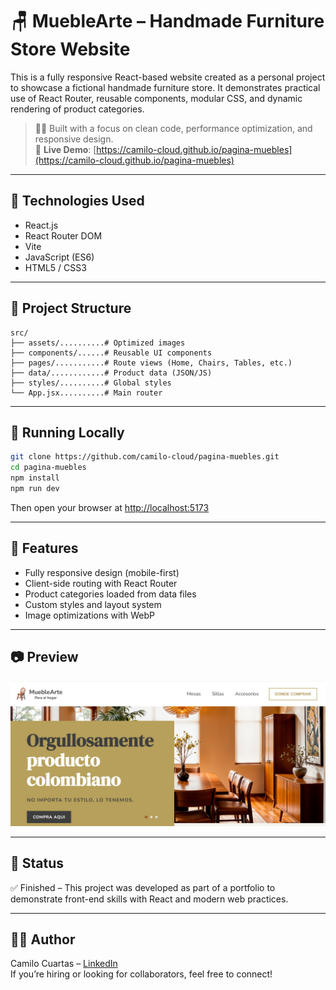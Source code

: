 # 🪑 MuebleArte – Handmade Furniture Store Website

This is a fully responsive React-based website created as a personal project to showcase a fictional handmade furniture store. It demonstrates practical use of React Router, reusable components, modular CSS, and dynamic rendering of product categories.

> 🧑‍💻 Built with a focus on clean code, performance optimization, and responsive design.  
> 🔗 **Live Demo**: [https://camilo-cloud.github.io/pagina-muebles](https://camilo-cloud.github.io/pagina-muebles)

---

## 🔧 Technologies Used

- React.js
- React Router DOM
- Vite
- JavaScript (ES6)
- HTML5 / CSS3

---

## 📁 Project Structure

```
src/
├── assets/..........# Optimized images
├── components/......# Reusable UI components
├── pages/...........# Route views (Home, Chairs, Tables, etc.)
├── data/............# Product data (JSON/JS)
├── styles/..........# Global styles
└── App.jsx..........# Main router
```

---

## 🚀 Running Locally

```bash
git clone https://github.com/camilo-cloud/pagina-muebles.git
cd pagina-muebles
npm install
npm run dev
```

Then open your browser at [http://localhost:5173](http://localhost:5173)

---

## 🎯 Features

- Fully responsive design (mobile-first)
- Client-side routing with React Router
- Product categories loaded from data files
- Custom styles and layout system
- Image optimizations with WebP

---

## 📷 Preview

![Homepage preview](https://raw.githubusercontent.com/camilo-cloud/pagina-muebles/main/src/assets/images/portada.PNG)

---

## 📌 Status

✅ Finished – This project was developed as part of a portfolio to demonstrate front-end skills with React and modern web practices.

---

## 👨‍💻 Author

Camilo Cuartas – [LinkedIn](https://www.linkedin.com/in/camilo-cuartas-dev/)  
If you’re hiring or looking for collaborators, feel free to connect!
